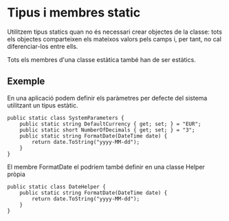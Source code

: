 # Tipus i membres static

Utilitzem tipus statics quan no és necessari crear objectes de la classe: tots els objectes comparteixen els mateixos valors pels camps i, per tant, no cal diferenciar-los entre ells.

Tots els membres d'una classe estàtica també han de ser estàtics.

## Exemple

En una aplicació podem definir els paràmetres per defecte del sistema utilitzant un tipus estàtic.

```CSharp
public static class SystemParameters { 
    public static string DefaultCurrency { get; set; } = "EUR";
    public static short NumberOfDecimals { get; set; } = "3";
    public static string FormatDate(DateTime date) {
        return date.ToString("yyyy-MM-dd");
    }
}
```

El membre FormatDate el podríem també definir en una classe Helper pròpia

```CSharp
public static class DateHelper {  
    public static string FormatDate(DateTime date) {
        return date.ToString("yyyy-MM-dd");
    }
}
```

